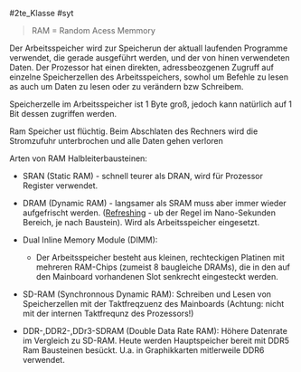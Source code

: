 #2te_Klasse #syt 

> RAM = Random Acess Memmory

Der Arbeitsspeicher wird zur Speicherun der aktuall laufenden Programme verwendet, die gerade ausgeführt werden, und der von hinen verwendeten Daten. Der Prozessor hat einen direkten, adressbeozgenen Zugruff auf einzelne Speicherzellen des Arbeitsspeichers, sowhol um Befehle zu lesen as auch um Daten zu lesen oder zu verändern bzw Schreibem.

Speicherzelle im Arbeitsspeicher ist 1 Byte groß, jedoch kann natürlich auf 1 Bit dessen zugriffen werden. 

Ram Speicher ust flüchtig. Beim Abschlaten des Rechners wird die Stromzufuhr unterbrochen und alle Daten gehen verloren 

Arten von RAM Halbleiterbausteinen:
- SRAN (Static RAM) - schnell teurer als DRAN, wird für Prozessor Register verwendet.
- DRAM (Dynamic RAM) - langsamer als SRAM muss aber immer wieder aufgefrischt werden. ([Refreshing](https://youtu.be/o59V3_4NvPM?si=e_fOAJRpM_9bITRD) - ub der Regel im Nano-Sekunden Bereich, je nach Baustein). Wird als Arbeitsspeicher eingesetzt.

- Dual Inline Memory Module (DIMM):
	- Der Arbeitsspeicher besteht aus kleinen, rechteckigen Platinen mit mehreren RAM-Chips (zumeist 8 baugleiche DRAMs), die in den auf den Mainboard vorhandenen Slot senkrecht eingesteckt werden.
- SD-RAM (Synchronnous Dynamic RAM): Schreiben und Lesen von Speicherzellen mit der Taktfreqzuenz des Mainboards (Achtung: nicht mit der internen Taktfrequnz des Prozessors!)
- DDR-,DDR2-,DDr3-SDRAM (Double Data Rate RAM): Höhere Datenrate im Vergleich zu SD-RAM. Heute werden Hauptspeicher bereit mit DDR5 Ram Bausteinen besückt. U.a. in Graphikkarten mitlerweile DDR6 verwendet.
